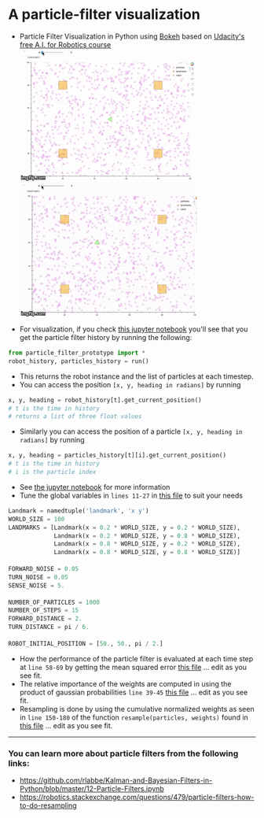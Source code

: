 # A particle-filter visualization
- Particle Filter Visualization  in Python using [Bokeh](bokeh.pydata.org) based on [Udacity's free A.I. for Robotics course](https://www.udacity.com/course/artificial-intelligence-for-robotics--cs373)
![Animation 1](./docs/animation1.gif)
![Animation 2](./docs/animation2.gif)

- For visualization, if you check
[this jupyter notebook](./particle-filter-visualization/visualization_only.ipynb)
you'll see that you get the particle filter history by running the following:

```python
from particle_filter_prototype import *
robot_history, particles_history = run()
```
- This returns the robot instance and the list of particles at each timestep.
- You can access the position `[x, y, heading in radians]` by running
```python
x, y, heading = robot_history[t].get_current_position()
# t is the time in history
# returns a list of three float values
```
- Similarly you can access the position of a particle `[x, y, heading in radians]` by running
```python
x, y, heading = particles_history[t][i].get_current_position()
# t is the time in history
# i is the particle index
```
- See [the jupyter notebook](./particle-filter-visualization/visualization_only.ipynb)
for more information
- Tune the global variables in ```lines 11-27``` in
[this file](./particle-filter-visualization/particle_filter_prototype.py)
to suit your needs

```python
Landmark = namedtuple('landmark', 'x y')
WORLD_SIZE = 100
LANDMARKS = [Landmark(x = 0.2 * WORLD_SIZE, y = 0.2 * WORLD_SIZE),
             Landmark(x = 0.2 * WORLD_SIZE, y = 0.8 * WORLD_SIZE),
             Landmark(x = 0.8 * WORLD_SIZE, y = 0.2 * WORLD_SIZE),
             Landmark(x = 0.8 * WORLD_SIZE, y = 0.8 * WORLD_SIZE)]

FORWARD_NOISE = 0.05
TURN_NOISE = 0.05
SENSE_NOISE = 5.

NUMBER_OF_PARTICLES = 1000
NUMBER_OF_STEPS = 15
FORWARD_DISTANCE = 2.
TURN_DISTANCE = pi / 6.

ROBOT_INITIAL_POSITION = [50., 50., pi / 2.]
```
- How the performance of the particle filter is evaluated at each time step at  ```line 58-69``` by getting the mean squared error
[this file](./particle-filter-visualization/particle_filter_prototype.py)
... edit as you see fit.
- The relative importance of the weights are computed in using the product of gaussian probabilities ```line 39-45```
[this file](./particle-filter-visualization/particle_filter_prototype.py)
... edit as you see fit.
- Resampling is done by using the cumulative normalized weights as seen in `line 150-180` of the function
`resample(particles, weights)` found in
[this file](./particle-filter-visualization/particle_filter_prototype.py)
... edit as you see fit.

---
### You can learn more about particle filters from the following links:
- https://github.com/rlabbe/Kalman-and-Bayesian-Filters-in-Python/blob/master/12-Particle-Filters.ipynb
- https://robotics.stackexchange.com/questions/479/particle-filters-how-to-do-resampling

